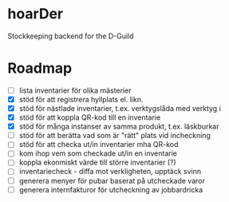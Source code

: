 # hoarDer
Stockkeeping backend for the D-Guild

# Roadmap

- [ ] lista inventarier för olika mästerier
- [x] stöd för att registrera hyllplats el. likn.
- [x] stöd för nästlade inventarier, t.ex. verktygslåda med verktyg i
- [x] stöd för att koppla QR-kod till en inventarie
- [x] stöd för många instanser av samma produkt, t.ex. läskburkar
- [ ] stöd för att berätta vad som är "rätt" plats vid incheckning
- [ ] stöd för att checka ut/in inventarier mha QR-kod
- [ ] kom ihop vem som checkade ut/in en inventarie
- [ ] koppla ekonmiskt värde till större inventarier (?)
- [ ] inventariecheck - diffa mot verkligheten, upptäck svinn
- [ ] generera menyer för pubar baserat på utcheckade varor
- [ ] generera internfakturor för utcheckning av jobbardricka
